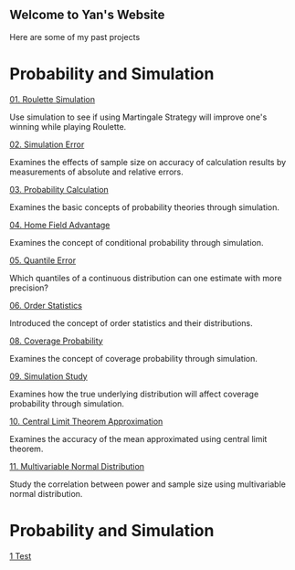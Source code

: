 ## Welcome to Yan's Website

Here are some of my past projects


# Probability and Simulation

[01. Roulette Simulation](https://shen-yan.github.io/Probability-and-Inference-Portfolio-Shen-Yan-/01-roulette-simulation/writeup.html)

  Use simulation to see if using Martingale Strategy will improve one's winning while playing Roulette.

[02. Simulation Error](https://shen-yan.github.io/Probability-and-Inference-Portfolio-Shen-Yan-/02-monte-carlo-error/writeup.html)

  Examines the effects of sample size on accuracy of calculation results by measurements of absolute and relative errors.

[03. Probability Calculation](https://shen-yan.github.io/Probability-and-Inference-Portfolio-Shen-Yan-/03-probability-calcs/writeup.html)

  Examines the basic concepts of probability theories through simulation.

[04. Home Field Advantage](https://shen-yan.github.io/Probability-and-Inference-Portfolio-Shen-Yan-/04-home-field-advantage/writeup.html)

  Examines the concept of conditional probability through simulation.

[05. Quantile Error](https://shen-yan.github.io/Probability-and-Inference-Portfolio-Shen-Yan-/05-quantile-error/writeup.html)

  Which quantiles of a continuous distribution can one estimate with more precision?

[06. Order Statistics](https://shen-yan.github.io/Probability-and-Inference-Portfolio-Shen-Yan-/06-order-statistics/writeup.html)

  Introduced the concept of order statistics and their distributions.

[08. Coverage Probability](https://shen-yan.github.io/Probability-and-Inference-Portfolio-Shen-Yan-/08-coverage-probability/writeup.html)

  Examines the concept of coverage probability through simulation.

[09. Simulation Study](https://shen-yan.github.io/Probability-and-Inference-Portfolio-Shen-Yan-/09-simulation-study/writeup.html)

  Examines how the true underlying distribution will affect coverage probability through simulation. 

[10. Central Limit Theorem Approximation](https://shen-yan.github.io/Probability-and-Inference-Portfolio-Shen-Yan-/10-CLT-approximation/writeup.html)

  Examines the accuracy of the mean approximated using central limit theorem.

[11. Multivariable Normal Distribution](https://shen-yan.github.io/Probability-and-Inference-Portfolio-Shen-Yan-/11-mvn/writeup.html)

  Study the correlation between power and sample size using multivariable normal distribution.
  
  
  # Probability and Simulation
  [1 Test](https://github.com/shen-yan/Machine-Learning-1/blob/master/Homework%201/hw1.Rmd)

